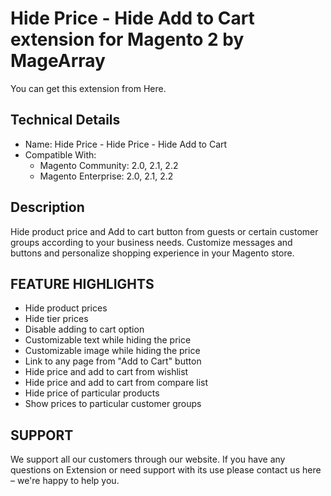 # Hide Price - Hide Add to Cart extension for Magento 2 by MageArray #
You can get this extension from Here.
## Technical Details ##
* Name: Hide Price - Hide Price - Hide Add to Cart
* Compatible With: <br />
  * Magento Community: 2.0, 2.1, 2.2 <br />
  * Magento Enterprise: 2.0, 2.1, 2.2 

## Description
Hide product price and Add to cart button from guests or certain customer groups according to your business needs. Customize messages and buttons and personalize shopping experience in your Magento store.

## FEATURE HIGHLIGHTS
* Hide product prices
* Hide tier prices
* Disable adding to cart option
* Customizable text while hiding the price
* Customizable image while hiding the price
* Link to any page from "Add to Cart" button
* Hide price and add to cart from wishlist
* Hide price and add to cart from compare list
* Hide price of particular products
* Show prices to particular customer groups

 

## SUPPORT
We support all our customers through our website. If you have any questions on Extension or need support with its use please contact us here – we're happy to help you.
